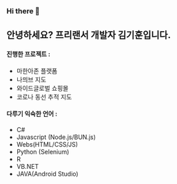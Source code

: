 ### Hi there 👋

## 안녕하세요? 프리랜서 개발자 김기훈입니다.

#### 진행한 프로젝트 :
 * 마한아존 플랫폼
 * 나믜브 지도
 * 와이드글로벌 쇼핑몰
 * 코로나 동선 추적 지도


#### 다루기 익숙한 언어 :
 * C#
 * Javascript (Node.js/BUN.js)
 * Webs(HTML/CSS/JS)
 * Python (Selenium)
 * R
 * VB.NET
 * JAVA(Android Studio)



<!--
**SamuelGalaxys/SamuelGalaxys** is a ✨ _special_ ✨ repository because its `README.md` (this file) appears on your GitHub profile.

Here are some ideas to get you started:

- 🔭 I’m currently working on ...
- 🌱 I’m currently learning ...
- 👯 I’m looking to collaborate on ...
- 🤔 I’m looking for help with ...
- 💬 Ask me about ...
- 📫 How to reach me: ...
- 😄 Pronouns: ...
- ⚡ Fun fact: ...
-->

